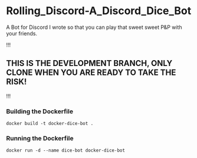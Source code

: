 # Rolling\_Discord-A_Discord\_Dice\_Bot
A Bot for Discord I wrote so that you can play that sweet sweet P&P with your friends.

!!!
## THIS IS THE DEVELOPMENT BRANCH, ONLY CLONE WHEN YOU ARE READY TO TAKE THE RISK!
!!!
### Building the Dockerfile
```
docker build -t docker-dice-bot .
```

### Running the Dockerfile
```
docker run -d --name dice-bot docker-dice-bot
```